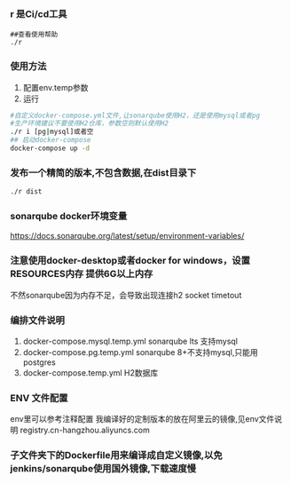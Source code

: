 ### r 是Ci/cd工具
```
##查看使用帮助
./r 
```
### 使用方法
1. 配置env.temp参数
2. 运行
```bash
#自定义docker-compose.yml文件,让sonarqube使用H2，还是使用mysql或者pg
#生产环境建议不要使用H2仓库，参数空则默认使用H2
./r i [pg|mysql]或者空
## 启动docker-compose
docker-compose up -d 
```

### 发布一个精简的版本,不包含数据,在dist目录下

```bash
./r dist
```



### sonarqube docker环境变量
https://docs.sonarqube.org/latest/setup/environment-variables/

### 注意使用docker-desktop或者docker for windows，设置RESOURCES内存 提供6G以上内存
不然sonarqube因为内存不足，会导致出现连接h2 socket timetout

### 编排文件说明
1. docker-compose.mysql.temp.yml sonarqube lts 支持mysql
2. docker-compose.pg.temp.yml sonarqube 8+不支持mysql,只能用postgres
3. docker-compose.temp.yml H2数据库

### ENV 文件配置
env里可以参考注释配置 我编译好的定制版本的放在阿里云的镜像,见env文件说明
registry.cn-hangzhou.aliyuncs.com

### 子文件夹下的Dockerfile用来编译成自定义镜像,以免jenkins/sonarqube使用国外镜像,下载速度慢